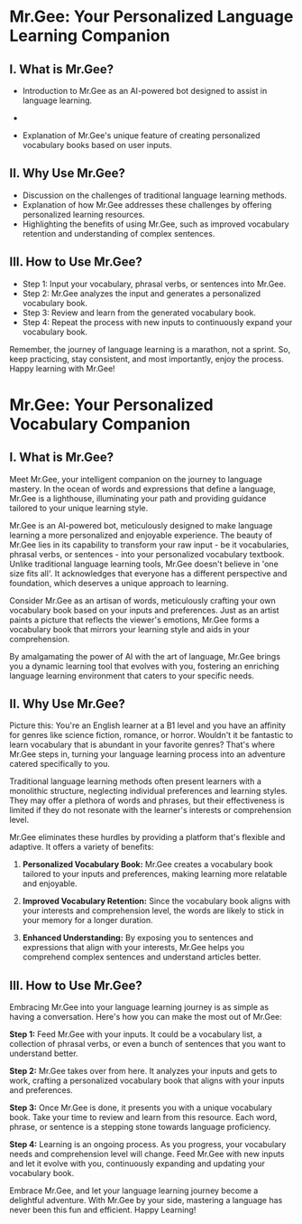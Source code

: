 # Mr.Gee: Your Personalized Language Learning Companion

## I. What is Mr.Gee?
- Introduction to Mr.Gee as an AI-powered bot designed to assist in language learning.

- 
- Explanation of Mr.Gee's unique feature of creating personalized vocabulary books based on user inputs.

## II. Why Use Mr.Gee?
- Discussion on the challenges of traditional language learning methods.
- Explanation of how Mr.Gee addresses these challenges by offering personalized learning resources.
- Highlighting the benefits of using Mr.Gee, such as improved vocabulary retention and understanding of complex sentences.

## III. How to Use Mr.Gee?
- Step 1: Input your vocabulary, phrasal verbs, or sentences into Mr.Gee.
- Step 2: Mr.Gee analyzes the input and generates a personalized vocabulary book.
- Step 3: Review and learn from the generated vocabulary book.
- Step 4: Repeat the process with new inputs to continuously expand your vocabulary book.

Remember, the journey of language learning is a marathon, not a sprint. So, keep practicing, stay consistent, and most importantly, enjoy the process. Happy learning with Mr.Gee!

# Mr.Gee: Your Personalized Vocabulary Companion

## I. What is Mr.Gee?

Meet Mr.Gee, your intelligent companion on the journey to language mastery. In the ocean of words and expressions that define a language, Mr.Gee is a lighthouse, illuminating your path and providing guidance tailored to your unique learning style.

Mr.Gee is an AI-powered bot, meticulously designed to make language learning a more personalized and enjoyable experience. The beauty of Mr.Gee lies in its capability to transform your raw input - be it vocabularies, phrasal verbs, or sentences - into your personalized vocabulary textbook. Unlike traditional language learning tools, Mr.Gee doesn't believe in 'one size fits all'. It acknowledges that everyone has a different perspective and foundation, which deserves a unique approach to learning.

Consider Mr.Gee as an artisan of words, meticulously crafting your own vocabulary book based on your inputs and preferences. Just as an artist paints a picture that reflects the viewer's emotions, Mr.Gee forms a vocabulary book that mirrors your learning style and aids in your comprehension.

By amalgamating the power of AI with the art of language, Mr.Gee brings you a dynamic learning tool that evolves with you, fostering an enriching language learning environment that caters to your specific needs.

## II. Why Use Mr.Gee?

Picture this: You're an English learner at a B1 level and you have an affinity for genres like science fiction, romance, or horror. Wouldn't it be fantastic to learn vocabulary that is abundant in your favorite genres? That's where Mr.Gee steps in, turning your language learning process into an adventure catered specifically to you.

Traditional language learning methods often present learners with a monolithic structure, neglecting individual preferences and learning styles. They may offer a plethora of words and phrases, but their effectiveness is limited if they do not resonate with the learner's interests or comprehension level.

Mr.Gee eliminates these hurdles by providing a platform that's flexible and adaptive. It offers a variety of benefits:

1. **Personalized Vocabulary Book:** Mr.Gee creates a vocabulary book tailored to your inputs and preferences, making learning more relatable and enjoyable.

2. **Improved Vocabulary Retention:** Since the vocabulary book aligns with your interests and comprehension level, the words are likely to stick in your memory for a longer duration.

3. **Enhanced Understanding:** By exposing you to sentences and expressions that align with your interests, Mr.Gee helps you comprehend complex sentences and understand articles better.

## III. How to Use Mr.Gee?

Embracing Mr.Gee into your language learning journey is as simple as having a conversation. Here's how you can make the most out of Mr.Gee:

**Step 1:** Feed Mr.Gee with your inputs. It could be a vocabulary list, a collection of phrasal verbs, or even a bunch of sentences that you want to understand better.

**Step 2:** Mr.Gee takes over from here. It analyzes your inputs and gets to work, crafting a personalized vocabulary book that aligns with your inputs and preferences.

**Step 3:** Once Mr.Gee is done, it presents you with a unique vocabulary book. Take your time to review and learn from this resource. Each word, phrase, or sentence is a stepping stone towards language proficiency.

**Step 4:** Learning is an ongoing process. As you progress, your vocabulary needs and comprehension level will change. Feed Mr.Gee with new inputs and let it evolve with you, continuously expanding and updating your vocabulary book.

Embrace Mr.Gee, and let your language learning journey become a delightful adventure. With Mr.Gee by your side, mastering a language has never been this fun and efficient. Happy Learning!
